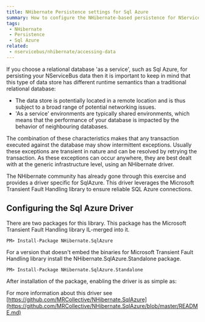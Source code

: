 ```yaml
---
title: NHibernate Persistence settings for Sql Azure 
summary: How to configure the NHibernate-based persistence for NServiceBus when running on Sql Azure
tags:
 - NHibernate
 - Persistence
 - Sql Azure
related:
 - nservicebus/nhibernate/accessing-data
---
```


If you choose a relational database 'as a service', such as Sql Azure, for persisting your NServiceBus data then it is important to keep in mind that this type of data store has different runtime semantics than a traditional relational database:

* The data store is potentially located in a remote location and is thus subject to a broad range of potential networking issues.
* 'As a service' environments are typically shared environments, which means that the performance of your database is impacted by the behavior of neighbouring databases.

The combination of these characteristics makes that any transaction executed against the database may show intermittent exceptions. Usually these exceptions are transient in nature and can be resolved by retrying the transaction. As these exceptions can occur anywhere, they are best dealt with at the generic infrastructure level, using an NHibernate driver. 

The NHibernate community has already gone through this exercise and provides a driver specific for SqlAzure. This driver leverages the Microsoft Transient Fault Handling library to ensure reliable SQL Azure connections.

## Configuring the Sql Azure Driver

There are two packages for this library. This package has the Microsoft Transient Fault Handling library IL-merged into it.

```
PM> Install-Package NHibernate.SqlAzure
```

For a version that doesn't embed the binaries for Microsoft Transient Fault Handling library install the NHibernate.SqlAzure.Standalone package.

```
PM> Install-Package NHibernate.SqlAzure.Standalone
```

After installation of the package, enabling the driver is as simple as:

<!-- import SqlAzureNHibernateDriverConfiguration -->

For more information about this driver see [https://github.com/MRCollective/NHibernate.SqlAzure](https://github.com/MRCollective/NHibernate.SqlAzure/blob/master/README.md)